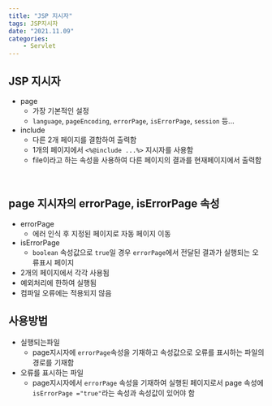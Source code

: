 ```yaml
---
title: "JSP 지시자"
tags: JSP지시자
date: "2021.11.09"
categories: 
    - Servlet
---
```


## JSP 지시자
- page
	- 가장 기본적인 설정
	- `language`, `pageEncoding`, `errorPage`, `isErrorPage`, `session` 등...
- include
	- 다른 2개 페이지를 결합하여 출력함
	- 1개의 페이지에서 `<%@include ...%>` 지시자를 사용함
	- file이라고 하는 속성을 사용하여 다른 페이지의 결과를 현재페이지에서 출력함

<br>

## page 지시자의 errorPage, isErrorPage 속성
- errorPage
	- 에러 인식 후 지정된 페이지로 자동 페이지 이동
- isErrorPage
	- `boolean` 속성값으로 `true`일 경우 `errorPage`에서 전달된 결과가 실행되는 오류표시 페이지
- 2개의 페이지에서 각각 사용됨
- 예외처리에 한하여 실행됨
- 컴파일 오류에는 적용되지 않음

## 사용방법
- 실행되는파일
	- page지시자에 `errorPage`속성을 기재하고 속성값으로 오류를 표시하는 파일의 경로를 기재함
- 오류를 표시하는 파일
	- page지시자에서 `errorPage` 속성을 기재하여 실행된 페이지로서 page 속성에 `isErrorPage ="true"`라는 속성과 속성값이 있어야 함

	